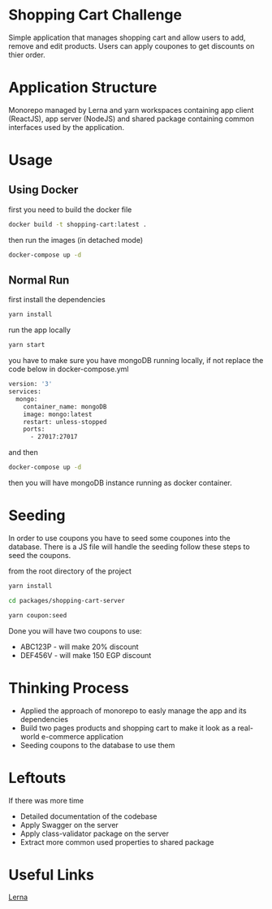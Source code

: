 # Shopping Cart Challenge

Simple application that manages shopping cart and allow users to add, remove and edit products. Users can apply coupones to get discounts on thier order.

# Application Structure

Monorepo managed by Lerna and yarn workspaces containing app client (ReactJS), app server (NodeJS) and shared package containing common interfaces used by the application.

# Usage

## Using Docker

first you need to build the docker file

```bash
docker build -t shopping-cart:latest .
```

then run the images (in detached mode)

```bash
docker-compose up -d
```

## Normal Run

first install the dependencies

```bash
yarn install
```

run the app locally

```bash
yarn start
```

you have to make sure you have mongoDB running locally, if not replace the code below in docker-compose.yml

```bash
version: '3'
services:
  mongo:
    container_name: mongoDB
    image: mongo:latest
    restart: unless-stopped
    ports:
      - 27017:27017
```

and then

```bash
docker-compose up -d
```

then you will have mongoDB instance running as docker container.

# Seeding

In order to use coupons you have to seed some coupones into the database. There is a JS file will handle the seeding follow these steps to seed the coupons.

from the root directory of the project

```bash
yarn install

cd packages/shopping-cart-server

yarn coupon:seed
```

Done you will have two coupons to use:

- ABC123P - will make 20% discount
- DEF456V - will make 150 EGP discount

# Thinking Process

- Applied the approach of monorepo to easly manage the app and its dependencies
- Build two pages products and shopping cart to make it look as a real-world e-commerce application
- Seeding coupons to the database to use them

# Leftouts

If there was more time

- Detailed documentation of the codebase
- Apply Swagger on the server
- Apply class-validator package on the server
- Extract more common used properties to shared package

# Useful Links

[Lerna](https://lerna.js.org/)
